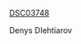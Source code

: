[DSC03748](https://user-images.githubusercontent.com/34648485/121597382-53115400-ca49-11eb-8e3d-d369b11dde0e.JPG)

Denys DIehtiarov

